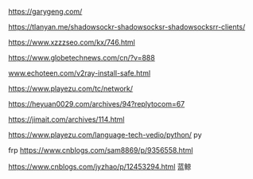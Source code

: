 https://garygeng.com/

https://tlanyan.me/shadowsockr-shadowsocksr-shadowsocksrr-clients/

https://www.xzzzseo.com/kx/746.html



https://www.globetechnews.com/cn/?v=888

www.echoteen.com/v2ray-install-safe.html



https://www.playezu.com/tc/network/

https://heyuan0029.com/archives/94?replytocom=67

https://jimait.com/archives/114.html

https://www.playezu.com/language-tech-vedio/python/  py



frp  https://www.cnblogs.com/sam8869/p/9356558.html

https://www.cnblogs.com/jyzhao/p/12453294.html    蓝鲸

